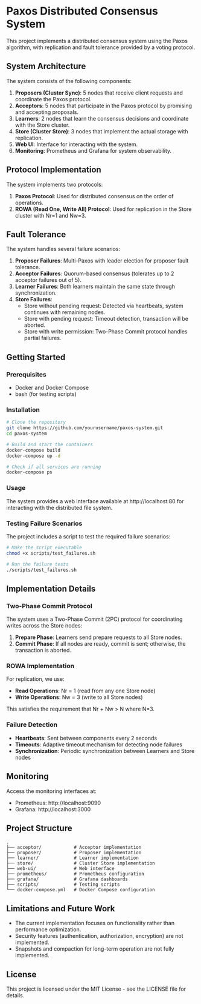 # Paxos Distributed Consensus System

This project implements a distributed consensus system using the Paxos algorithm, with replication and fault tolerance provided by a voting protocol.

## System Architecture

The system consists of the following components:

1. **Proposers (Cluster Sync)**: 5 nodes that receive client requests and coordinate the Paxos protocol.
2. **Acceptors**: 5 nodes that participate in the Paxos protocol by promising and accepting proposals.
3. **Learners**: 2 nodes that learn the consensus decisions and coordinate with the Store cluster.
4. **Store (Cluster Store)**: 3 nodes that implement the actual storage with replication.
5. **Web UI**: Interface for interacting with the system.
6. **Monitoring**: Prometheus and Grafana for system observability.

## Protocol Implementation

The system implements two protocols:

1. **Paxos Protocol**: Used for distributed consensus on the order of operations.
2. **ROWA (Read One, Write All) Protocol**: Used for replication in the Store cluster with Nr=1 and Nw=3.

## Fault Tolerance

The system handles several failure scenarios:

1. **Proposer Failures**: Multi-Paxos with leader election for proposer fault tolerance.
2. **Acceptor Failures**: Quorum-based consensus (tolerates up to 2 acceptor failures out of 5).
3. **Learner Failures**: Both learners maintain the same state through synchronization.
4. **Store Failures**:
   - Store without pending request: Detected via heartbeats, system continues with remaining nodes.
   - Store with pending request: Timeout detection, transaction will be aborted.
   - Store with write permission: Two-Phase Commit protocol handles partial failures.

## Getting Started

### Prerequisites

- Docker and Docker Compose
- bash (for testing scripts)

### Installation

```bash
# Clone the repository
git clone https://github.com/yourusername/paxos-system.git
cd paxos-system

# Build and start the containers
docker-compose build
docker-compose up -d

# Check if all services are running
docker-compose ps
```

### Usage

The system provides a web interface available at http://localhost:80 for interacting with the distributed file system.

### Testing Failure Scenarios

The project includes a script to test the required failure scenarios:

```bash
# Make the script executable
chmod +x scripts/test_failures.sh

# Run the failure tests
./scripts/test_failures.sh
```

## Implementation Details

### Two-Phase Commit Protocol

The system uses a Two-Phase Commit (2PC) protocol for coordinating writes across the Store nodes:

1. **Prepare Phase**: Learners send prepare requests to all Store nodes.
2. **Commit Phase**: If all nodes are ready, commit is sent; otherwise, the transaction is aborted.

### ROWA Implementation

For replication, we use:

- **Read Operations**: Nr = 1 (read from any one Store node)
- **Write Operations**: Nw = 3 (write to all Store nodes)

This satisfies the requirement that Nr + Nw > N where N=3.

### Failure Detection

- **Heartbeats**: Sent between components every 2 seconds
- **Timeouts**: Adaptive timeout mechanism for detecting node failures
- **Synchronization**: Periodic synchronization between Learners and Store nodes

## Monitoring

Access the monitoring interfaces at:
- Prometheus: http://localhost:9090
- Grafana: http://localhost:3000

## Project Structure

```
.
├── acceptor/            # Acceptor implementation
├── proposer/            # Proposer implementation
├── learner/             # Learner implementation
├── store/               # Cluster Store implementation
├── web-ui/              # Web interface
├── prometheus/          # Prometheus configuration
├── grafana/             # Grafana dashboards
├── scripts/             # Testing scripts
└── docker-compose.yml   # Docker Compose configuration
```

## Limitations and Future Work

- The current implementation focuses on functionality rather than performance optimization.
- Security features (authentication, authorization, encryption) are not implemented.
- Snapshots and compaction for long-term operation are not fully implemented.

## License

This project is licensed under the MIT License - see the LICENSE file for details.